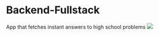 # Backend-Fullstack
App that fetches instant answers to high school problems
![](https://giphy.com/gifs/BOttfUez4DKTUTa8iT)
